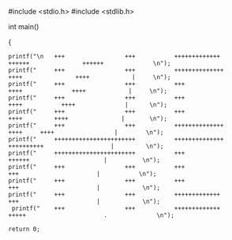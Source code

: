 #include <stdio.h>
#include <stdlib.h>

int main()


{



    printf("\n   +++                 +++           +++++++++++++       ++++++               ++++++              \n");
    printf("     +++                 +++           ++++++++++++++       ++++               ++++            |     \n");
    printf("     +++                 +++           +++                   ++++              ++++            |     \n");
    printf("     +++                 +++           +++                    ++++           ++++              |      \n");
    printf("     +++                 +++           +++                     ++++         ++++               |       \n");
    printf("     +++                 +++           ++++++++++++++            ++++     ++++                 |        \n");
    printf("     +++++++++++++++++++++++           ++++++++++++++             ++++++++++                   |         \n");
    printf("     +++++++++++++++++++++++           +++                          ++++++                     |          \n");
    printf("     +++                 +++           +++                            +++                      |           \n");
    printf("     +++                 +++           +++                            +++                      |            \n");
    printf("     +++                 +++           +++++++++++++                  +++                      |            \n");
     printf("    +++                 +++           +++++++++++++                 +++++                      .              \n");

    return 0;
